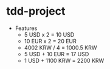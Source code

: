 # tdd-project

- Features
  - 5 USD x 2 = 10 USD
  - 10 EUR x 2 = 20 EUR
  - 4002 KRW / 4 = 1000.5 KRW
  - 5 USD + 10 EUR = 17 USD
  - 1 USD + 1100 KRW = 2200 KRW